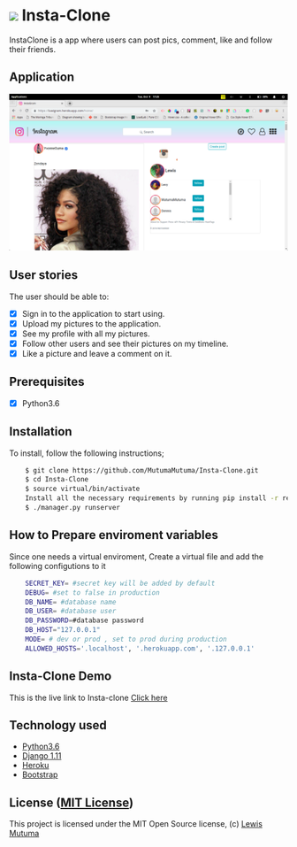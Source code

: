 # <img src="https://www.shareicon.net/download/2016/11/16/854126_color.ico" height="40px"> Insta-Clone 

InstaClone is a app where users can post pics, comment, like and follow their friends.

## Application
<img src="/static/mypics/Screenshot from 2018-10-09 17-25-51.png">

## User stories

The user should be able to:

+ [x] Sign in to the application to start using.
+ [x] Upload my pictures to the application.
+ [x] See my profile with all my pictures.
+ [x] Follow other users and see their pictures on my timeline.
+ [x] Like a picture and leave a comment on it.

## Prerequisites
+ [x] Python3.6

## Installation
To install, follow the following instructions;

```bash
    $ git clone https://github.com/MutumaMutuma/Insta-Clone.git
    $ cd Insta-Clone
    $ source virtual/bin/activate
    Install all the necessary requirements by running pip install -r requirements.txt (Python 3.6).
    $ ./manager.py runserver
```
## How to Prepare enviroment variables
Since one needs a virtual enviroment, Create a virtual file and add the following configutions to it

```bash
    SECRET_KEY= #secret key will be added by default
    DEBUG= #set to false in production
    DB_NAME= #database name
    DB_USER= #database user
    DB_PASSWORD=#database password
    DB_HOST="127.0.0.1"
    MODE= # dev or prod , set to prod during production
    ALLOWED_HOSTS='.localhost', '.herokuapp.com', '.127.0.0.1'
```
## Insta-Clone Demo

This is the live link to Insta-clone [Click here](https://luwigram.herokuapp.com)

## Technology used

* [Python3.6](https://www.python.org/)
* [Django 1.11](https://www.djangoproject.com/)
* [Heroku](https://heroku.com)
* [Bootstrap](https://www.getbootstrap.com/)

## License ([MIT License](https://github.com/MutumaMutuma/Insta-clone/blob/master/LICENSE))
This project is licensed under the MIT Open Source license, (c) [Lewis Mutuma](https://github.com/MutumaMutuma)